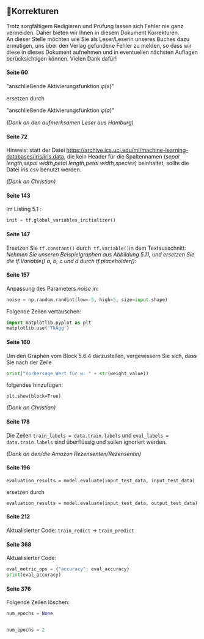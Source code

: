 ## 📝Korrekturen

Trotz sorgfältigem Redigieren und Prüfung lassen sich Fehler nie ganz vermeiden. Daher bieten wir Ihnen in diesem Dokument 
Korrekturen.
<br>
An dieser Stelle möchten wie Sie als Leser/Leserin unseres Buches dazu ermutigen, uns über den Verlag gefundene Fehler zu melden, so dass wir diese in dieses Dokument aufnehmen und in eventuellen nächsten Auflagen berücksichtigen 
können. Vielen Dank dafür!

#### Seite 60

"anschließende Aktivierungsfunktion 𝜑(x)"

ersetzen durch


"anschließende Aktivierungsfunktion 𝜑(𝛼)"


*(Dank an den aufmerksamen Leser aus Hamburg)*

#### Seite 72

Hinweis: statt der Datei https://archive.ics.uci.edu/ml/machine-learning-databases/iris/iris.data, die kein Header für die Spaltennamen (*<i>sepal length,sepal width,petal length,petal width,species</i>*) beinhaltet, sollte die Datei iris.csv benutzt werden. 

*(Dank an Christian)*

#### Seite 143 

Im Listing 5.1 : 
```python 
init = tf.global_variables_initializer()
``` 

#### Seite 147 
Ersetzen Sie ```tf.constant()``` durch``` tf.Variable()```in dem Textausschnitt: 
<i>Nehmen Sie unseren Beispielgraphen aus Abbildung 5.11, und ersetzen Sie die tf.Variable() a, b, c und d durch tf.placeholder():</i>
 

#### Seite 157 

Anpassung des Parameters *noise* in: 

```python 
noise = np.random.randint(low=-5, high=5, size=input.shape)
``` 

Folgende Zeilen vertauschen:
```python 
import matplotlib.pyplot as plt
matplotlib.use('TkAgg') 
``` 

#### Seite 160

Um den Graphen vom Block 5.6.4 darzustellen, vergewissern Sie sich, dass Sie nach der Zeile 

```python 
print("Vorhersage Wert für w: " + str(weight_value))   
``` 
folgendes hinzufügen:
``` 
plt.show(block=True)
```  
*(Dank an Christian)*

#### Seite 178 
Die Zeilen ```train_labels = data.train.labels``` und ```eval_labels = data.train.labels``` sind überflüssig und sollen ignoriert werden.

*(Dank an den/die Amazon Rezensenten/Rezensentin)*

#### Seite 196 
```evaluation_results = model.evaluate(input_test_data, input_test_data)``` 

ersetzen durch 

```evaluation_results = model.evaluate(input_test_data, output_test_data)``` 


#### Seite 212

Aktualisierter Code: `train_redict` → `train_predict`

#### Seite 368

Aktualisierter Code:

```python 
eval_metric_ops = {"accuracy": eval_accuracy} 
print(eval_accuracy)
```

#### Seite 376

Folgende Zeilen löschen: 
```python 
num_epochs = None
``` 
```python 

num_epochs = 2
``` 

